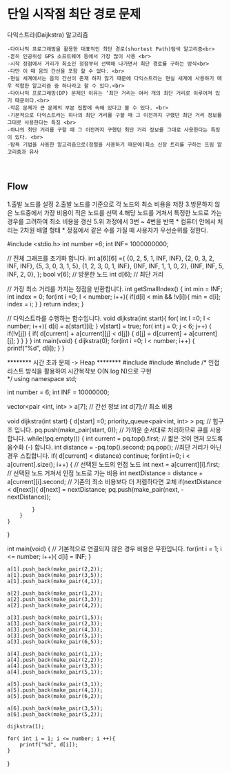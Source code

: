 <h1>단일 시작점 최단 경로 문제</h1>
다익스트라(Daijkstra) 알고리즘 <br>

	-다이나믹 프로그래밍을 활용한 대표적인 최단 경로(shortest Path)탐색 알고리즘<br>
	-흔히 인공위성 GPS 소프트웨어 등에서 가장 많이 사용 <br>
	-시작 정점에서 거리가 최소인 정점부터 선택해 나가면서 최단 경로를 구하는 방식<br>
	-다만 이 때 음의 간선을 포함 할 수 없다. <br>
	-현실 세계에서는 음의 간선이 존재 하지 않기 때문에 다익스트라는 현실 세계에 사용하기 매우 적합한 알고리즘 중 하나라고 할 수 있다.<br>
	-다이나믹 프로그래밍(DP) 문제인 이유는 ‘최단 거리는 여러 개의 최단 거리로 이루어져 있기 때문이다.<br>
	-작은 문제가 큰 문제의 부분 집합에 속해 있다고 볼 수 있다. <br>
	-기본적으로 다익스트라는 하나의 최단 거리를 구할 때 그 이전까지 구했던 최단 거리 정보를 그대로 사용한다는 특징 <br>
	-하나의 최단 거리를 구할 때 그 이전까지 구했던 최단 거리 정보를 그대로 사용한다는 특징이 있다. <br>
	-탐욕 기법을 사용한 알고리즘으로(정렬을 사용하기 때문에)최소 신장 트리를 구하는 프림 알고리즘과 유사
<br>
<h2>Flow</h2> 
	1.출발 노드를 설정
	2.출발 노드를 기준으로 각 노드의 최소 비용을 저장 
	3.방문하지 않은 노드중에서 가장 비용이 적은 노드를 선택
	4.해당 노드를 거쳐서 특정한 노드로 가는 경우를 고려하여 최소 비용을 갱신
	5.위 과정에서 3번 ~ 4번을 반복 
	* 컴퓨터 안에서 처리는 2차원 배열 형태 
	* 정점에서 같은 수를 가질 때 사용자가 우선순위를 정한다.

 
#include <stdio.h>
int number =6; 
int INF= 1000000000;

// 전체 그래프를 초기화 합니다. 
int a[6][6] ={
	{0, 2, 5, 1, INF, INF}, 
	{2, 0, 3, 2, INF, INF},
	{5, 3, 0, 3, 1, 5},
	{1, 2, 3, 0, 1, INF},
	{INF, INF, 1, 1, 0, 2},
{INF, INF, 5, INF, 2, 0},
};
bool v[6]; // 방문한 노드
int d[6]; // 최단 거리 

// 가장 최소 거리를 가지는 정점을 반환합니다. 
int getSmallIndex() {
	int min = INF;
	int index = 0;
	for(int i =0; I < number; i++){
		if(d[i] < min && !v[i]){
			min = d[i];
			index = i;
		}
	}
	return index;
}

// 다익스트라를 수행하는 함수입니다. 
void dijkstra(int start){
	for( int I =0; I < number; i++){
		d[i] = a[start][i];
	}
	v[start] = true;
	for( int j = 0;  j < 6; j++) { 
		if(!v[j]) {
			if( d[current] + a[current][j] < d[j]) {
				d[j] = d[current] + a[current][j];
			}
		}
	}
}
int main(void) { 
	dijkstra(0);
	for(int i =0; I < number; i++) {
	 	printf(“%d”, d[i]);
	}
}

******** 시간 초과 문제 -> Heap ********
#include <iostream>
#include <vector>
#include <queue>
/*
인접리스트 방식을 활용하여 시간복작보 O(N log N)으로 구현  
*/
using namespace std; 

int number = 6; 
int INF = 10000000;

vector<pair <int, int> > a[7]; // 간선 정보 
int d[7];// 최소 비용 

void dijkstra(int start) { 
	d[start] =0; 
	priority_queue<pair<int, int> > pq; // 힙구조 입니다.
	pq.push(make_pair(start, 0));
	// 가까운 순서대로 처리하므로 큐를 사용합니다. 
	while(!pq.empty()) {
		int current = pq.top().first;
		// 짧은 것이 먼저 오도록 음수화 (-) 합니다. 
		int distance = -pq.top().second;
		pq.pop();
		//최단 거리가 아닌 경우 스킵합니다. 
		if( d[current] < distance) continue;
		for(int i=0; i < a[current].size(); i++) {
			// 선택된 노드의 인접 노드 
			int next = a[current][i].first;
			// 선택된 노드 거쳐서 인접 노드로 가는 비용 
			int nextDistance = distance + a[current][i].second;
			// 기존의 최소 비용보다 더 저렴하다면 교체
			if(nextDistance < d[next]){
				d[next] = nextDistance;
				pq.push(make_pair(next, -nextDistance));
				
			}
		}
	}
}

int main(void) { 
	// 기본적으로 연결되지 않은 경우 비용은 무한입니다. 
	for(int i = 1; i  <= number; i++){
		d[i] = INF;
	} 
	
	a[1].push_back(make_pair(2,2));
	a[1].push_back(make_pair(3,5));
	a[1].push_back(make_pair(4,1));
	
	a[2].push_back(make_pair(1,2));
	a[2].push_back(make_pair(3,3));
	a[2].push_back(make_pair(4,2));
	
	a[3].push_back(make_pair(1,5));
	a[3].push_back(make_pair(2,3));
	a[3].push_back(make_pair(4,3));
	a[3].push_back(make_pair(5,1));
	a[3].push_back(make_pair(6,5));
	
	a[4].push_back(make_pair(1,1));
	a[4].push_back(make_pair(2,2));
	a[4].push_back(make_pair(3,3));
	a[4].push_back(make_pair(5,1));
	
	a[5].push_back(make_pair(3,1));
	a[5].push_back(make_pair(4,1));
	a[5].push_back(make_pair(6,2));
	
	a[6].push_back(make_pair(3,5));
	a[6].push_back(make_pair(5,2));
	
	dijkstra(1);
	
	for( int i = 1; i <= number; i ++){
		printf("%d", d[i]);
	}
}
